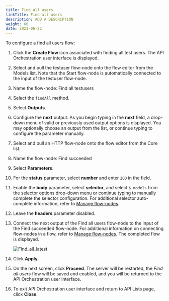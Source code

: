 ```yaml
---
title: Find all users
linkTitle: Find all users
description: ADD A DESCRIPTION
weight: 60
date: 2021-06-22
---
```


To configure a find all users flow:

1. Click the **Create Flow** icon associated with finding all test users.
    The API Orchestration user interface is displayed.

2. Select and pull the testuser flow-node onto the flow editor from the Models list. Note that the Start flow-node is automatically connected to the input of the testuser flow-node.

3. Name the flow-node: Find all testusers

4. Select the `findAll` method.

5. Select **Outputs**.

6. Configure the **next** output. As you begin typing in the **next** field, a drop-down menu of valid or previously used output options is displayed. You may optionally choose an output from the list, or continue typing to configure the parameter manually.

7. Select and pull an HTTP flow-node onto the flow editor from the Core list.

8. Name the flow-node: Find succeeded

9. Select **Parameters**.

10. For the **status** parameter, select **number** and enter `200` in the field.

11. Enable the **body** parameter, select **selector**, and select `$.models` from the selector options drop-down menu or continue typing to manually complete the selector configuration. For additional selector auto-complete information, refer to [Manage flow-nodes](/docs/developer_guide/flows/manage_flow-nodes/).

12. Leave the **headers** parameter disabled.

13. Connect the next output of the Find all users flow-node to the input of the Find succeeded flow-node. For additional information on connecting flow-nodes in a flow, refer to [Manage flow-nodes](/docs/developer_guide/flows/manage_flow-nodes/). The completed flow is displayed.

    ![Find_all_latest](/Images/find_all_latest.png)
14. Click **Apply**.

15. On the next screen, click **Proceed**. The server will be restarted, the _Find all users_ flow will be saved and enabled, and you will be returned to the API Orchestration user interface.

16. To exit API Orchestration user interface and return to API Lists page, click **Close**.
